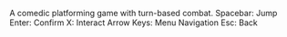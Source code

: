 A comedic platforming game with turn-based combat.
Spacebar: Jump
Enter: Confirm
X: Interact
Arrow Keys: Menu Navigation
Esc: Back